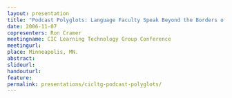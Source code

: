 ```yaml
---
layout: presentation
title: "Podcast Polyglots: Language Faculty Speak Beyond the Borders of the Campus"
date: 2006-11-07
copresenters: Ron Cramer
meetingname: CIC Learning Technology Group Conference
meetingurl: 
place: Minneapolis, MN.
abstract: 
slideurl:
handouturl:
feature: 
permalink: presentations/cicltg-podcast-polyglots/
---
```

